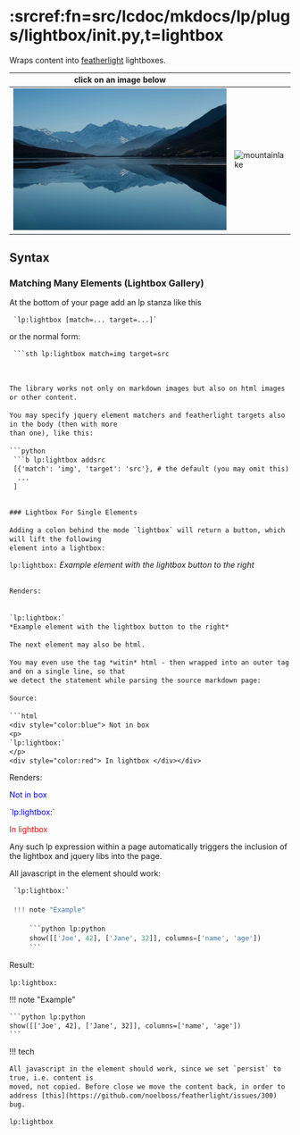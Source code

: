 # :srcref:fn=src/lcdoc/mkdocs/lp/plugs/lightbox/__init__.py,t=lightbox

Wraps content into [featherlight](https://github.com/noelboss/featherlight) lightboxes.

| click on an image below ||
|---|---|
| ![mountainlake](img/m.jpg)  | ![mountainlake](img/m2.jpeg)




## Syntax

### Matching Many Elements (Lightbox Gallery)

At the bottom of your page add an lp stanza like this

```
 `lp:lightbox [match=... target=...]`
```

or the normal form:

```
 ```sth lp:lightbox match=img target=src
 ```
```


The library works not only on markdown images but also on html images or other content. 

You may specify jquery element matchers and featherlight targets also in the body (then with more
than one), like this:

```python
 ```b lp:lightbox addsrc
 [{'match': 'img', 'target': 'src'}, # the default (you may omit this)
  ...
 ]
 ```
```

### Lightbox For Single Elements

Adding a colon behind the mode `lightbox` will return a button, which will lift the following
element into a lightbox:

```
`lp:lightbox:`
*Example element with the lightbox button to the right*
```

Renders:


`lp:lightbox:`
*Example element with the lightbox button to the right*

The next element may also be html.

You may even use the tag *witin* html - then wrapped into an outer tag and on a single line, so that
we detect the statement while parsing the source markdown page:

Source:

```html
<div style="color:blue"> Not in box
<p>
`lp:lightbox:`
</p>
<div style="color:red"> In lightbox </div></div>
```

Renders:

<div style="color:blue"> Not in box
<p>
`lp:lightbox:`
</p>
<div style="color:red"> In lightbox </div></div>

Any such lp expression within a page automatically triggers the inclusion of the lightbox and jquery libs into the page.

All javascript in the element should work:

```python
 `lp:lightbox:`
 
 !!! note "Example"
 
     ```python lp:python
     show([['Joe', 42], ['Jane', 32]], columns=['name', 'age'])
     ```
```

Result:

`lp:lightbox:`

!!! note "Example"

    ```python lp:python
    show([['Joe', 42], ['Jane', 32]], columns=['name', 'age'])
    ```


!!! tech
    
    All javascript in the element should work, since we set `persist` to true, i.e. content is
    moved, not copied. Before close we move the content back, in order to address [this](https://github.com/noelboss/featherlight/issues/300) bug.


`lp:lightbox`

